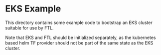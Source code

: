 # EKS Example

This directory contains some example code to bootstrap an EKS cluster suitable for use by FTL.

Note that EKS and FTL should be initialized separately, as the kubernetes based helm TF provider should not be
part of the same state as the EKS cluster.

